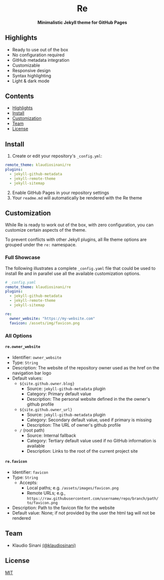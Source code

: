 <h1 align="center">
  Re
</h1>

<h4 align="center">
  Minimalistic Jekyll theme for GitHub Pages
</h4>

## Highlights

- Ready to use out of the box
- No configuration required
- GitHub metadata integration
- Customizable
- Responsive design
- Syntax highlighting
- Light & dark mode 

## Contents

- [Highlights](#highlights)
- [Install](#install)
- [Customization](#customization)
- [Team](#team)
- [License](#license)

## Install

1. Create or edit your repository's `_config.yml`:

```yaml
remote_theme: klaudiosinani/re
plugins:
  - jekyll-github-metadata
  - jekyll-remote-theme
  - jekyll-sitemap
```

2. Enable GitHub Pages in your repository settings
3. Your `readme.md` will automatically be rendered with the Re theme

## Customization

While Re is ready to work out of the box, with zero configuration, you can customize certain aspects of the theme.

To prevent conflicts with other Jekyll plugins, all Re theme options are grouped under the `re:` namespace. 

### Full Showcase

The following illustrates a complete `_config.yaml` file that could be used to install Re and in parallel use all the available customization options.

```yaml
# _config.yaml
remote_theme: klaudiosinani/re
plugins:
  - jekyll-github-metadata
  - jekyll-remote-theme
  - jekyll-sitemap

re:
  owner_website: "https://my-website.com"
  favicon: /assets/img/favicon.png
```

### All Options

#### `re.owner_website`

- Identifier: `owner_website`
- Type: `String`
- Description: The website of the repository owner used as the href on the navigation bar logo
- Default values:
  - `${site.github.owner.blog}`
    - Source: `jekyll-github-metadata` plugin
    - Category: Primary default value
    - Description: The personal website defined in the the owner's github profile
  - `${site.github.owner_url}`
    - Source: `jekyll-github-metadata` plugin
    - Category: Secondary default value, used if primary is missing
    - Description: The URL of owner's github profile
  - `/` (root path)
    - Source: Internal fallback
    - Category: Tertiary default value used if no GitHub information is available
    - Description: Links to the root of the current project site

#### `re.favicon`

- Identifier: `favicon`
- Type: `String`
  - Accepts:
    - Local paths; e.g. `/assets/images/favicon.png`
    - Remote URLs; e.g., `https://raw.githubusercontent.com/username/repo/branch/path/to/favicon.png`
- Description: Path to the favicon file for the website
- Default value: None; if not provided by the user the html tag will not be rendered

## Team

- Klaudio Sinani [(@klaudiosinani)](https://github.com/klaudiosinani)

## License

[MIT](https://github.com/klaudiosinani/re/blob/master/license.md)
